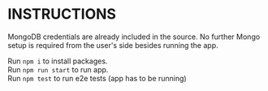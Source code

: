 # INSTRUCTIONS

MongoDB credentials are already included in the source.
No further Mongo setup is required from the user's side besides running the app.

Run `npm i` to install packages.  
Run `npm run start` to run app.  
Run `npm test` to run e2e tests (app has to be running)

